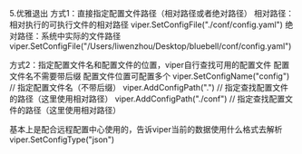 5.优雅退出
方式1：直接指定配置文件路径（相对路径或者绝对路径）
相对路径：相对执行的可执行文件的相对路径
viper.SetConfigFile("./conf/config.yaml")
绝对路径：系统中实际的文件路径
viper.SetConfigFile("/Users/liwenzhou/Desktop/bluebell/conf/config.yaml")

方式2：指定配置文件名和配置文件的位置，viper自行查找可用的配置文件
配置文件名不需要带后缀
配置文件位置可配置多个
viper.SetConfigName("config") // 指定配置文件名（不带后缀）
viper.AddConfigPath(".") // 指定查找配置文件的路径（这里使用相对路径）
viper.AddConfigPath("./conf")      // 指定查找配置文件的路径（这里使用相对路径）

基本上是配合远程配置中心使用的，告诉viper当前的数据使用什么格式去解析
viper.SetConfigType("json")   
